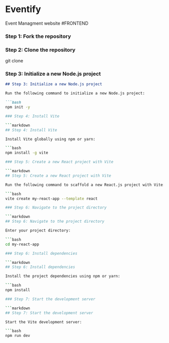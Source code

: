 # Eventify
Event Managment website
#FRONTEND
### Step 1: Fork the repository

### Step 2: Clone the repository
git clone

### Step 3: Initialize a new Node.js project

```markdown
## Step 3: Initialize a new Node.js project

Run the following command to initialize a new Node.js project:

```bash
npm init -y

### Step 4: Install Vite

```markdown
## Step 4: Install Vite

Install Vite globally using npm or yarn:

```bash
npm install -g vite

### Step 5: Create a new React project with Vite

```markdown
## Step 5: Create a new React project with Vite

Run the following command to scaffold a new React.js project with Vite:

```bash
vite create my-react-app --template react

### Step 6: Navigate to the project directory

```markdown
## Step 6: Navigate to the project directory

Enter your project directory:

```bash
cd my-react-app

### Step 6: Install dependencies

```markdown
## Step 6: Install dependencies

Install the project dependencies using npm or yarn:

```bash
npm install

### Step 7: Start the development server

```markdown
## Step 7: Start the development server

Start the Vite development server:

```bash
npm run dev
